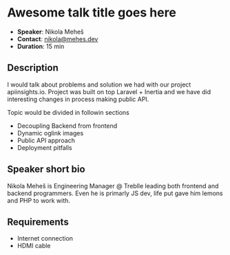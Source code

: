 # Awesome talk title goes here

- __Speaker__: Nikola Meheš
- __Contact__: nikola@mehes.dev
- __Duration__: 15 min

## Description

I would talk about problems and solution we had with our project apiinsights.io.
Project was built on top Laravel + Inertia and we have did interesting changes in process making public API.

Topic would be divided in followin sections
- Decoupling Backend from frontend
- Dynamic oglink images
- Public API approach
- Deployment pitfalls


## Speaker short bio
Nikola Meheš is Engineering Manager @ Treblle leading both frontend and backend programmers. 
Even he is primarly JS dev, life put gave him lemons and PHP to work with.

## Requirements
- Internet connection
- HDMI cable
